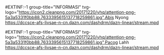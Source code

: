 #EXTINF:-1 group-title="INFORMASI" tvg-logo="https://icon2.cleanpng.com/20171220/yhq/attention-png-5a3a5331f0bb88.7633395615137718259861.jpg",Abis Nyong
https://dccsce-afs-livsae-n-cn.dazn.com/dashdrm/dazn-linear/stream.mpd

#EXTINF:-1 group-title="INFORMASI" tvg-logo="https://icon2.cleanpng.com/20171220/yhq/attention-png-5a3a5331f0bb88.7633395615137718259861.jpg",Pacog Lahh
https://dccsce-afs-livsae-n-cn.dazn.com/dashdrm/dazn-linear/stream.mpd
